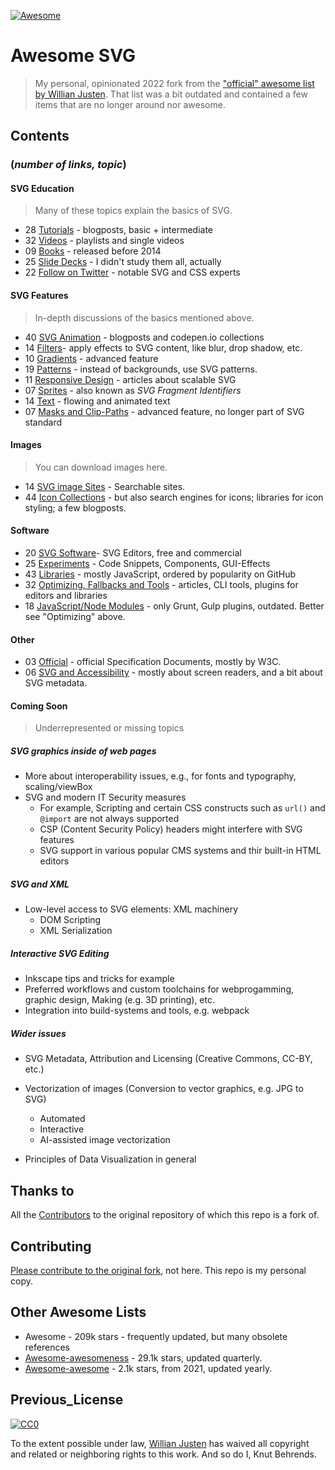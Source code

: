 <!--markdownlint-disable MD041 -->
[![Awesome](https://cdn.rawgit.com/sindresorhus/awesome/d7305f38d29fed78fa85652e3a63e154dd8e8829/media/badge.svg)](https://github.com/sindresorhus/awesome)

# Awesome SVG

> My personal, opinionated 2022 fork from the ["official" awesome list by Willian Justen](https://github.com/willianjusten/awesome-svg). That list was a bit outdated and contained a few items that are no longer around nor awesome.  

## Contents

<!-- markdownlint-disable MD036 -->
### (*number of links, topic*)

#### SVG Education

> Many of these topics explain the basics of SVG.

- 28 [Tutorials](topics/Tutorials.md) - blogposts, basic + intermediate
- 32 [Videos](topics/Videos.md) - playlists and single videos
- 09 [Books](topics/Books.md) - released before 2014
- 25 [Slide Decks](topics/Slide-decks.md) - I didn't study them all, actually
- 22 [Follow on Twitter](topics/Follow-twitter.md) - notable SVG and CSS experts

#### SVG Features

> In-depth discussions of the basics mentioned above.

- 40 [SVG Animation](topics/Animation.md) - blogposts and codepen.io collections
- 14 [Filters](topics/Filters.md)- apply effects to SVG content, like blur, drop shadow, etc.
- 10 [Gradients](topics/Gradients.md) - advanced feature
- 19 [Patterns](topics/Patterns.md) - instead of backgrounds, use SVG patterns.
- 11 [Responsive Design](topics/Responsive.md) - articles about scalable SVG
- 07 [Sprites](topics/Sprites.md) - also known as *SVG Fragment Identifiers*
- 14 [Text](topics/Text.md) - flowing and animated text
- 07 [Masks and Clip-Paths](topics/Masks-clips.md) - advanced feature, no longer part of SVG standard

#### Images

> You can download images here.

- 14 [SVG image Sites](topics/Downloads.md) - Searchable sites.
- 44 [Icon Collections](topics/Icons.md) - but also search engines for icons; libraries for icon styling; a few blogposts.

#### Software

- 20 [SVG Software](topics/Software.md)- SVG Editors, free and commercial
- 25 [Experiments](topics/Experiments.md) - Code Snippets, Components, GUI-Effects
- 43 [Libraries](topics/Libraries.md) - mostly JavaScript, ordered by popularity on GitHub
- 32 [Optimizing, Fallbacks and Tools](topics/Optimization-tools.md) - articles, CLI tools, plugins for editors and libraries
- 18 [JavaScript/Node Modules](topics/Node-modules.md) - only Grunt, Gulp plugins, outdated. Better see "Optimizing" above.

#### Other

- 03 [Official](topics/Official.md) - official Specification Documents, mostly by W3C.
- 06 [SVG and Accessibility](topics/Accessibility.md) - mostly about screen readers, and a bit about SVG metadata.

#### Coming Soon

> Underrepresented or missing topics
  
##### SVG graphics inside of web pages

- More about interoperability issues, e.g., for fonts and typography, scaling/viewBox
- SVG and modern IT Security measures
  - For example, Scripting and certain CSS constructs such as `url()` and `@import` are not always supported
  - CSP (Content Security Policy) headers might interfere with SVG features
  - SVG support in various popular CMS systems and thir built-in HTML editors

##### SVG and XML

- Low-level access to SVG elements: XML machinery
  - DOM Scripting
  - XML Serialization

##### Interactive SVG Editing

- Inkscape tips and tricks for example
- Preferred workflows and custom toolchains for webprogamming, graphic design, Making (e.g. 3D printing), etc.
- Integration into build-systems and tools, e.g. webpack

##### Wider issues

- SVG Metadata, Attribution and Licensing (Creative Commons, CC-BY, etc.)
- Vectorization of images (Conversion to vector graphics, e.g. JPG to SVG)
  - Automated
  - Interactive
  - AI-assisted image vectorization

- Principles of Data Visualization in general

## Thanks to

All the [Contributors](https://github.com/willianjusten/awesome-svg/graphs/contributors) to the original repository of which this repo is a fork of.

## Contributing

 [Please contribute to the original fork](https://github.com/willianjusten/awesome-svg/blob/master/contributing.md), not here. This repo is my personal copy.

## Other Awesome Lists

- Awesome - 209k stars - frequently updated, but many obsolete references
- [Awesome-awesomeness](https://github.com/bayandin/awesome-awesomeness) - 29.1k stars, updated quarterly.
- [Awesome-awesome](https://github.com/emijrp/awesome-awesome) - 2.1k stars, from 2021, updated yearly.

## Previous_License

[![CC0](https://i.creativecommons.org/l/by/4.0/88x31.png)](https://creativecommons.org/licenses/by/4.0/)

To the extent possible under law, [Willian Justen](https://github.com/willianjusten) has waived all copyright and related or neighboring rights to this work. And so do I, Knut Behrends.
